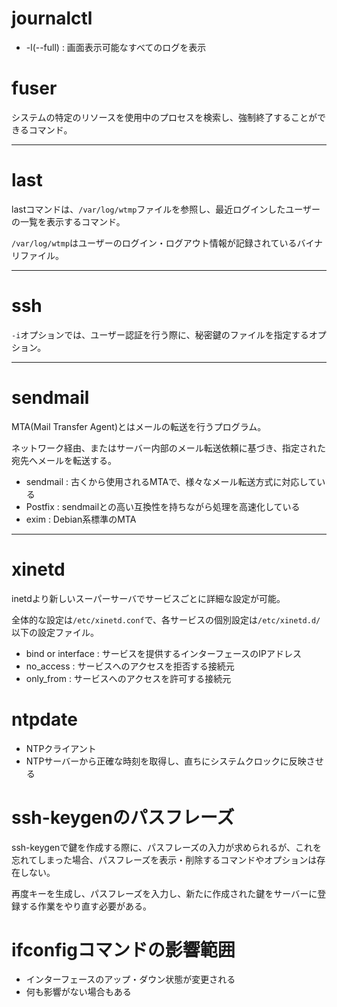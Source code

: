 # journalctl

- -l(--full) : 画面表示可能なすべてのログを表示

# fuser

システムの特定のリソースを使用中のプロセスを検索し、強制終了することができるコマンド。

---

# last

lastコマンドは、`/var/log/wtmp`ファイルを参照し、最近ログインしたユーザーの一覧を表示するコマンド。

`/var/log/wtmp`はユーザーのログイン・ログアウト情報が記録されているバイナリファイル。

---

# ssh

`-i`オプションでは、ユーザー認証を行う際に、秘密鍵のファイルを指定するオプション。

---

# sendmail

MTA(Mail Transfer Agent)とはメールの転送を行うプログラム。

ネットワーク経由、またはサーバー内部のメール転送依頼に基づき、指定された宛先へメールを転送する。

- sendmail : 古くから使用されるMTAで、様々なメール転送方式に対応している
- Postfix : sendmailとの高い互換性を持ちながら処理を高速化している
- exim : Debian系標準のMTA

---

# xinetd

inetdより新しいスーパーサーバでサービスごとに詳細な設定が可能。

全体的な設定は`/etc/xinetd.conf`で、各サービスの個別設定は`/etc/xinetd.d/`以下の設定ファイル。

- bind or interface : サービスを提供するインターフェースのIPアドレス
- no_access : サービスへのアクセスを拒否する接続元
- only_from : サービスへのアクセスを許可する接続元

# ntpdate

- NTPクライアント
- NTPサーバーから正確な時刻を取得し、直ちにシステムクロックに反映させる

# ssh-keygenのパスフレーズ

ssh-keygenで鍵を作成する際に、パスフレーズの入力が求められるが、これを忘れてしまった場合、パスフレーズを表示・削除するコマンドやオプションは存在しない。

再度キーを生成し、パスフレーズを入力し、新たに作成された鍵をサーバーに登録する作業をやり直す必要がある。

# ifconfigコマンドの影響範囲

- インターフェースのアップ・ダウン状態が変更される
- 何も影響がない場合もある

